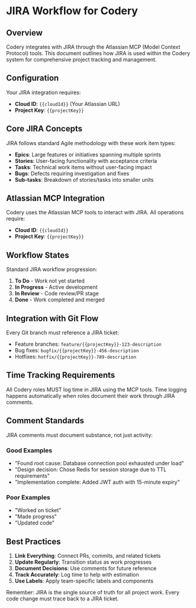 # JIRA Workflow for Codery

## Overview

Codery integrates with JIRA through the Atlassian MCP (Model Context Protocol) tools. This document outlines how JIRA is used within the Codery system for comprehensive project tracking and management.

## Configuration

Your JIRA integration requires:

- **Cloud ID**: `{{cloudId}}` (Your Atlassian URL)
- **Project Key**: `{{projectKey}}`

## Core JIRA Concepts

JIRA follows standard Agile methodology with these work item types:

- **Epics**: Large features or initiatives spanning multiple sprints
- **Stories**: User-facing functionality with acceptance criteria  
- **Tasks**: Technical work items without user-facing impact
- **Bugs**: Defects requiring investigation and fixes
- **Sub-tasks**: Breakdown of stories/tasks into smaller units

## Atlassian MCP Integration

Codery uses the Atlassian MCP tools to interact with JIRA. All operations require:

- **Cloud ID**: `{{cloudId}}`
- **Project Key**: `{{projectKey}}`

## Workflow States

Standard JIRA workflow progression:

1. **To Do** - Work not yet started
2. **In Progress** - Active development
3. **In Review** - Code review/PR stage  
4. **Done** - Work completed and merged

## Integration with Git Flow

Every Git branch must reference a JIRA ticket:

- Feature branches: `feature/{{projectKey}}-123-description`
- Bug fixes: `bugfix/{{projectKey}}-456-description`
- Hotfixes: `hotfix/{{projectKey}}-789-description`

## Time Tracking Requirements

All Codery roles MUST log time in JIRA using the MCP tools. Time logging happens automatically when roles document their work through JIRA comments.

## Comment Standards

JIRA comments must document substance, not just activity:

### Good Examples

- "Found root cause: Database connection pool exhausted under load"
- "Design decision: Chose Redis for session storage due to TTL requirements"
- "Implementation complete: Added JWT auth with 15-minute expiry"

### Poor Examples

- "Worked on ticket"
- "Made progress"
- "Updated code"

## Best Practices

1. **Link Everything**: Connect PRs, commits, and related tickets
2. **Update Regularly**: Transition status as work progresses
3. **Document Decisions**: Use comments for future reference
4. **Track Accurately**: Log time to help with estimation
5. **Use Labels**: Apply team-specific labels and components

Remember: JIRA is the single source of truth for all project work. Every code change must trace back to a JIRA ticket.
